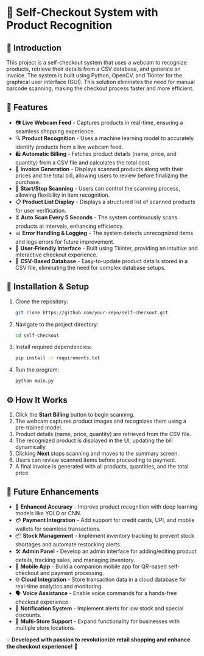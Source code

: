 # 🛒 Self-Checkout System with Product Recognition

## 📌 Introduction
This project is a self-checkout system that uses a webcam to recognize products, retrieve their details from a CSV database, and generate an invoice. The system is built using Python, OpenCV, and Tkinter for the graphical user interface (GUI). This solution eliminates the need for manual barcode scanning, making the checkout process faster and more efficient.

## 🚀 Features
- 📷 **Live Webcam Feed** - Captures products in real-time, ensuring a seamless shopping experience.
- 🔍 **Product Recognition** - Uses a machine learning model to accurately identify products from a live webcam feed.
- 🛍️ **Automatic Billing** - Fetches product details (name, price, and quantity) from a CSV file and calculates the total cost.
- 📝 **Invoice Generation** - Displays scanned products along with their prices and the total bill, allowing users to review before finalizing the purchase.
- 🛑 **Start/Stop Scanning** - Users can control the scanning process, allowing flexibility in item recognition.
- 📋 **Product List Display** - Displays a structured list of scanned products for user verification.
- ⏳ **Auto Scan Every 5 Seconds** - The system continuously scans products at intervals, enhancing efficiency.
- 📊 **Error Handling & Logging** - The system detects unrecognized items and logs errors for future improvement.
- 🎨 **User-Friendly Interface** - Built using Tkinter, providing an intuitive and interactive checkout experience.
- 📂 **CSV-Based Database** - Easy-to-update product details stored in a CSV file, eliminating the need for complex database setups.

## 📂 Installation & Setup
1. Clone the repository:
   ```bash
   git clone https://github.com/your-repo/self-checkout.git
   ```
2. Navigate to the project directory:
   ```bash
   cd self-checkout
   ```
3. Install required dependencies:
   ```bash
   pip install -r requirements.txt
   ```
4. Run the program:
   ```bash
   python main.py
   ```

## ⚙️ How It Works
1. Click the **Start Billing** button to begin scanning.
2. The webcam captures product images and recognizes them using a pre-trained model.
3. Product details (name, price, quantity) are retrieved from the CSV file.
4. The recognized product is displayed in the UI, updating the bill dynamically.
5. Clicking **Next** stops scanning and moves to the summary screen.
6. Users can review scanned items before proceeding to payment.
7. A final invoice is generated with all products, quantities, and the total price.

## 🔮 Future Enhancements
- 🤖 **Enhanced Accuracy** - Improve product recognition with deep learning models like YOLO or CNN.
- 💳 **Payment Integration** - Add support for credit cards, UPI, and mobile wallets for seamless transactions.
- 📦 **Stock Management** - Implement inventory tracking to prevent stock shortages and automate restocking alerts.
- 🛠 **Admin Panel** - Develop an admin interface for adding/editing product details, tracking sales, and managing inventory.
- 📱 **Mobile App** - Build a companion mobile app for QR-based self-checkout and payment processing.
- 🌐 **Cloud Integration** - Store transaction data in a cloud database for real-time analytics and monitoring.
- 🗣 **Voice Assistance** - Enable voice commands for a hands-free checkout experience.
- 🔔 **Notification System** - Implement alerts for low stock and special discounts.
- 🏪 **Multi-Store Support** - Expand functionality for businesses with multiple store locations.

💡 **Developed with passion to revolutionize retail shopping and enhance the checkout experience!** 🚀

